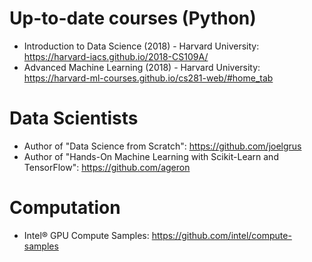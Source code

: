 # Up-to-date courses (Python)
- Introduction to Data Science (2018) - Harvard University: https://harvard-iacs.github.io/2018-CS109A/
- Advanced Machine Learning (2018) - Harvard University: https://harvard-ml-courses.github.io/cs281-web/#home_tab

# Data Scientists
- Author of "Data Science from Scratch": https://github.com/joelgrus
- Author of "Hands-On Machine Learning with Scikit-Learn and TensorFlow": https://github.com/ageron

# Computation 
- Intel® GPU Compute Samples: https://github.com/intel/compute-samples
